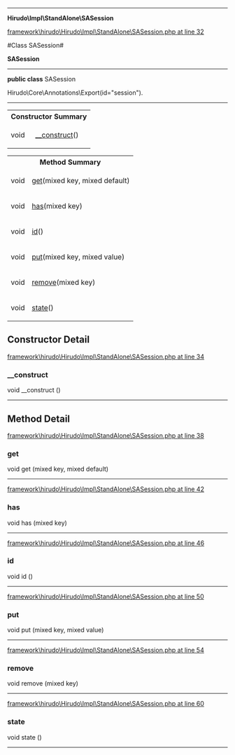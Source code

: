 

- - -

**Hirudo\Impl\StandAlone\SASession**


<a href="https://github.com/JeyDotC/Hirudo/blob/master/framework/hirudo/Hirudo/Impl/StandAlone/SASession.php#L32" target='_blank'>framework\hirudo\Hirudo\Impl\StandAlone\SASession.php at line 32</a>

#Class SASession#

**SASession**




- - -

<p><strong>public  class</strong> <span>SASession</span></p>

<div class="comment" id="overview_description"><p></p></div>

<dl>
<dt>Hirudo\Core\Annotations\Export(id="session").</dt>
</dl>


<hr />

<table id="summary_constructor">
<tr><th colspan="2">Constructor Summary</th></tr>
<tr>
<td><span class='k'></span> <span class='nx'>void</span></td>
<td class="description"><p class="name"><a href="#__construct">__construct</a>()</p></td>
</tr>
</table>

<table id="summary_method">
<tr><th colspan="2">Method Summary</th></tr>
<tr>
<td><span class='k'></span> <span class='nx'>void</span></td>
<td class="description"><p class="name"><a href="#get">get</a>(mixed key, mixed default)</p></td>
</tr>
<tr>
<td><span class='k'></span> <span class='nx'>void</span></td>
<td class="description"><p class="name"><a href="#has">has</a>(mixed key)</p></td>
</tr>
<tr>
<td><span class='k'></span> <span class='nx'>void</span></td>
<td class="description"><p class="name"><a href="#id">id</a>()</p></td>
</tr>
<tr>
<td><span class='k'></span> <span class='nx'>void</span></td>
<td class="description"><p class="name"><a href="#put">put</a>(mixed key, mixed value)</p></td>
</tr>
<tr>
<td><span class='k'></span> <span class='nx'>void</span></td>
<td class="description"><p class="name"><a href="#remove">remove</a>(mixed key)</p></td>
</tr>
<tr>
<td><span class='k'></span> <span class='nx'>void</span></td>
<td class="description"><p class="name"><a href="#state">state</a>()</p></td>
</tr>
</table>

<h2 id="detail_method">Constructor Detail</h2>

<a href="https://github.com/JeyDotC/Hirudo/blob/master/framework/hirudo/Hirudo/Impl/StandAlone/SASession.php#L34" target='_blank'>framework\hirudo\Hirudo\Impl\StandAlone\SASession.php at line 34</a>

<h3 id="__construct">__construct</h3>
<span class='k'></span> <span class='nx'>void</span> <span class='nf'>__construct</span> ()

<div class="details">

</div>

- - -

<h2 id="detail_method">Method Detail</h2>

<a href="https://github.com/JeyDotC/Hirudo/blob/master/framework/hirudo/Hirudo/Impl/StandAlone/SASession.php#L38" target='_blank'>framework\hirudo\Hirudo\Impl\StandAlone\SASession.php at line 38</a>

<h3 id="get()">get</h3>
<span class='k'></span> <span class='nx'>void</span> <span class='nf'>get</span> (mixed key, mixed default)

<div class="details">

</div>

- - -


<a href="https://github.com/JeyDotC/Hirudo/blob/master/framework/hirudo/Hirudo/Impl/StandAlone/SASession.php#L42" target='_blank'>framework\hirudo\Hirudo\Impl\StandAlone\SASession.php at line 42</a>

<h3 id="has()">has</h3>
<span class='k'></span> <span class='nx'>void</span> <span class='nf'>has</span> (mixed key)

<div class="details">

</div>

- - -


<a href="https://github.com/JeyDotC/Hirudo/blob/master/framework/hirudo/Hirudo/Impl/StandAlone/SASession.php#L46" target='_blank'>framework\hirudo\Hirudo\Impl\StandAlone\SASession.php at line 46</a>

<h3 id="id()">id</h3>
<span class='k'></span> <span class='nx'>void</span> <span class='nf'>id</span> ()

<div class="details">

</div>

- - -


<a href="https://github.com/JeyDotC/Hirudo/blob/master/framework/hirudo/Hirudo/Impl/StandAlone/SASession.php#L50" target='_blank'>framework\hirudo\Hirudo\Impl\StandAlone\SASession.php at line 50</a>

<h3 id="put()">put</h3>
<span class='k'></span> <span class='nx'>void</span> <span class='nf'>put</span> (mixed key, mixed value)

<div class="details">

</div>

- - -


<a href="https://github.com/JeyDotC/Hirudo/blob/master/framework/hirudo/Hirudo/Impl/StandAlone/SASession.php#L54" target='_blank'>framework\hirudo\Hirudo\Impl\StandAlone\SASession.php at line 54</a>

<h3 id="remove()">remove</h3>
<span class='k'></span> <span class='nx'>void</span> <span class='nf'>remove</span> (mixed key)

<div class="details">

</div>

- - -


<a href="https://github.com/JeyDotC/Hirudo/blob/master/framework/hirudo/Hirudo/Impl/StandAlone/SASession.php#L60" target='_blank'>framework\hirudo\Hirudo\Impl\StandAlone\SASession.php at line 60</a>

<h3 id="state()">state</h3>
<span class='k'></span> <span class='nx'>void</span> <span class='nf'>state</span> ()

<div class="details">

</div>

- - -

